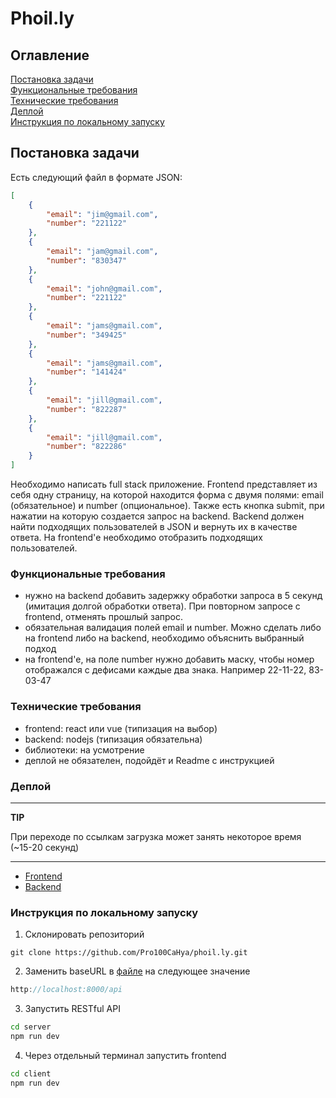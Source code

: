 # Phoil.ly

## Оглавление

[Постановка задачи](#постановка-задачи)<br>
[Функциональные требования](#функциональные-требования)<br>
[Технические требования](#технические-требования)<br>
[Деплой](#деплой)<br>
[Инструкция по локальному запуску](#инструкция-по-локальному-запуску)

## Постановка задачи

Есть следующий файл в формате JSON:

```json
[
    {
        "email": "jim@gmail.com",
        "number": "221122"
    },
    {
        "email": "jam@gmail.com",
        "number": "830347"
    },
    {
        "email": "john@gmail.com",
        "number": "221122"
    },
    {
        "email": "jams@gmail.com",
        "number": "349425"
    },
    {
        "email": "jams@gmail.com",
        "number": "141424"
    },
    {
        "email": "jill@gmail.com",
        "number": "822287"
    },
    {
        "email": "jill@gmail.com",
        "number": "822286"
    }
]
```

Необходимо написать full stack приложение. Frontend представляет из себя одну страницу, на которой находится форма с двумя полями: email (обязательное) и number (опциональное). Также есть кнопка submit, при нажатии на которую создается запрос на backend. Backend должен найти подходящих пользователей в JSON и вернуть их в качестве ответа. На frontend'е необходимо отобразить подходящих пользователей.

### Функциональные требования

- нужно на backend добавить задержку обработки запроса в 5 секунд (имитация долгой обработки ответа). При повторном запросе с frontend, отменять прошлый запрос.
- обязательная валидация полей email и number. Можно сделать либо на frontend либо на backend, необходимо объяснить выбранный подход
- на frontend'е, на поле number нужно добавить маску, чтобы номер отображался с дефисами каждые два знака. Например 22-11-22, 83-03-47

### Технические требования

- frontend: react или vue (типизация на выбор)
- backend: nodejs (типизация обязательна)
- библиотеки: на усмотрение
- деплой не обязателен, подойдёт и Readme с инструкцией

### Деплой

---
**TIP**

При переходе по ссылкам загрузка может занять некоторое время (~15-20 секунд)

---

- [Frontend](https://phoil-ly-frontend-react-app.onrender.com)
- [Backend](https://phoil-ly-restful-api.onrender.com)

### Инструкция по локальному запуску

1. Склонировать репозиторий

```git
git clone https://github.com/Pro100CaHya/phoil.ly.git
```

2. Заменить baseURL в [файле](https://github.com/Pro100CaHya/phoil.ly/blob/main/client/src/shared/api/base.ts#L8) на следующее значение

```javascript
http://localhost:8000/api
```

3. Запустить RESTful API

```cmd
cd server
npm run dev
```

4. Через отдельный терминал запустить frontend

```cmd
cd client
npm run dev
```
